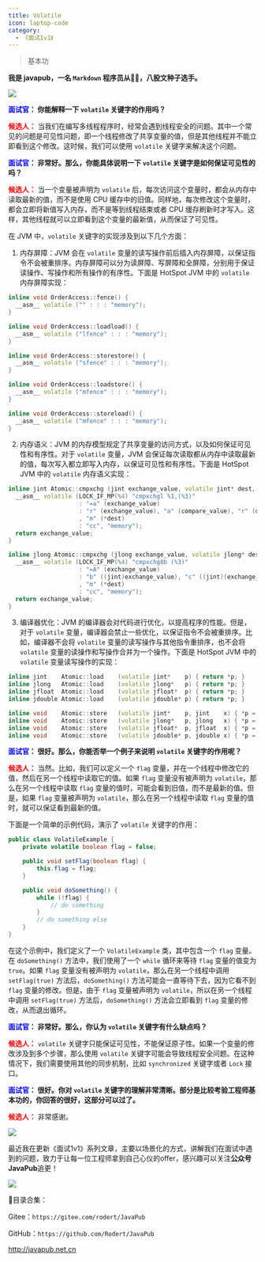```yaml
---
title: Volatile
icon: laptop-code
category:
  - 《面试1v1》
---
```




> 基本功



**我是 javapub，一名 `Markdown` 程序员从👨‍💻，八股文种子选手。**


![](https://ghproxy.com/https://raw.githubusercontent.com/Rodert/javapub_oss/main/other/wechat-volatile.png?raw=true)


**<font color=blue>面试官</font>： 你能解释一下 `volatile` 关键字的作用吗？**

**<font color=red>候选人：</font>** 当我们在编写多线程程序时，经常会遇到线程安全的问题。其中一个常见的问题是可见性问题，即一个线程修改了共享变量的值，但是其他线程并不能立即看到这个修改。这时候，我们可以使用 `volatile` 关键字来解决这个问题。

**<font color=blue>面试官</font>： 非常好。那么，你能具体说明一下 `volatile` 关键字是如何保证可见性的吗？**

**<font color=red>候选人：</font>** 当一个变量被声明为 `volatile` 后，每次访问这个变量时，都会从内存中读取最新的值，而不是使用 CPU 缓存中的旧值。同样地，每次修改这个变量时，都会立即将新值写入内存，而不是等到线程结束或者 CPU 缓存刷新时才写入。这样，其他线程就可以立即看到这个变量的最新值，从而保证了可见性。

在 JVM 中，`volatile` 关键字的实现涉及到以下几个方面：

1. 内存屏障：JVM 会在 `volatile` 变量的读写操作前后插入内存屏障，以保证指令不会被重排序。内存屏障可以分为读屏障、写屏障和全屏障，分别用于保证读操作、写操作和所有操作的有序性。下面是 HotSpot JVM 中的 `volatile` 内存屏障实现：

```c++
inline void OrderAccess::fence() {
  __asm__ volatile ("" : : : "memory");
}

inline void OrderAccess::loadload() {
  __asm__ volatile ("lfence" : : : "memory");
}

inline void OrderAccess::storestore() {
  __asm__ volatile ("sfence" : : : "memory");
}

inline void OrderAccess::loadstore() {
  __asm__ volatile ("mfence" : : : "memory");
}

inline void OrderAccess::storeload() {
  __asm__ volatile ("mfence" : : : "memory");
}
```

2. 内存语义：JVM 的内存模型规定了共享变量的访问方式，以及如何保证可见性和有序性。对于 `volatile` 变量，JVM 会保证每次读取都从内存中读取最新的值，每次写入都立即写入内存，以保证可见性和有序性。下面是 HotSpot JVM 中的 `volatile` 内存语义实现：

```c++
inline jint Atomic::cmpxchg (jint exchange_value, volatile jint* dest, jint compare_value) {
  __asm__ volatile (LOCK_IF_MP(%4) "cmpxchgl %1,(%3)"
                    : "=a" (exchange_value)
                    : "r" (exchange_value), "a" (compare_value), "r" (dest)
                    , "m" (*dest)
                    : "cc", "memory");
  return exchange_value;
}

inline jlong Atomic::cmpxchg (jlong exchange_value, volatile jlong* dest, jlong compare_value) {
  __asm__ volatile (LOCK_IF_MP(%4) "cmpxchg8b (%3)"
                    : "=A" (exchange_value)
                    : "b" ((jint)exchange_value), "c" ((jint)(exchange_value >> 32)), "r" (dest)
                    , "m" (*dest)
                    : "cc", "memory");
  return exchange_value;
}
```

3. 编译器优化：JVM 的编译器会对代码进行优化，以提高程序的性能。但是，对于 `volatile` 变量，编译器会禁止一些优化，以保证指令不会被重排序。比如，编译器不会将 `volatile` 变量的读写操作与其他指令重排序，也不会将 `volatile` 变量的读操作和写操作合并为一个操作。下面是 HotSpot JVM 中的 `volatile` 变量读写操作的实现：

```c++
inline jint    Atomic::load    (volatile jint*    p) { return *p; }
inline jlong   Atomic::load    (volatile jlong*   p) { return *p; }
inline jfloat  Atomic::load    (volatile jfloat*  p) { return *p; }
inline jdouble Atomic::load    (volatile jdouble* p) { return *p; }

inline void    Atomic::store   (volatile jint*    p, jint    x) { *p = x; }
inline void    Atomic::store   (volatile jlong*   p, jlong   x) { *p = x; }
inline void    Atomic::store   (volatile jfloat*  p, jfloat  x) { *p = x; }
inline void    Atomic::store   (volatile jdouble* p, jdouble x) { *p = x; }
```

**<font color=blue>面试官</font>： 很好。那么，你能否举一个例子来说明 `volatile` 关键字的作用呢？**

**<font color=red>候选人：</font>** 当然。比如，我们可以定义一个 `flag` 变量，并在一个线程中修改它的值，然后在另一个线程中读取它的值。如果 `flag` 变量没有被声明为 `volatile`，那么在另一个线程中读取 `flag` 变量的值时，可能会看到旧值，而不是最新的值。但是，如果 `flag` 变量被声明为 `volatile`，那么在另一个线程中读取 `flag` 变量的值时，就可以保证看到最新的值。

下面是一个简单的示例代码，演示了 `volatile` 关键字的作用：

```java
public class VolatileExample {
    private volatile boolean flag = false;

    public void setFlag(boolean flag) {
        this.flag = flag;
    }

    public void doSomething() {
        while (!flag) {
            // do something
        }
        // do something else
    }
}
```

在这个示例中，我们定义了一个 `VolatileExample` 类，其中包含一个 `flag` 变量。在 `doSomething()` 方法中，我们使用了一个 `while` 循环来等待 `flag` 变量的值变为 `true`。如果 `flag` 变量没有被声明为 `volatile`，那么在另一个线程中调用 `setFlag(true)` 方法后，`doSomething()` 方法可能会一直等待下去，因为它看不到 `flag` 变量的修改。但是，由于 `flag` 变量被声明为 `volatile`，所以在另一个线程中调用 `setFlag(true)` 方法后，`doSomething()` 方法会立即看到 `flag` 变量的修改，从而退出循环。

**<font color=blue>面试官</font>： 非常好。那么，你认为 `volatile` 关键字有什么缺点吗？**

**<font color=red>候选人：</font>** `volatile` 关键字只能保证可见性，不能保证原子性。如果一个变量的修改涉及到多个步骤，那么使用 `volatile` 关键字可能会导致线程安全问题。在这种情况下，我们需要使用其他的同步机制，比如 `synchronized` 关键字或者 `Lock` 接口。

**<font color=blue>面试官</font>： 很好。你对 `volatile` 关键字的理解非常清晰。部分是比较考验工程师基本功的，你回答的很好，这部分可以过了。**

**<font color=red>候选人：</font>** 非常感谢。









![](https://ghproxy.com/https://raw.githubusercontent.com/Rodert/javapub_oss/main/other/10.jpg?raw=true)


最近我在更新《面试1v1》系列文章，主要以场景化的方式，讲解我们在面试中遇到的问题，致力于让每一位工程师拿到自己心仪的offer，感兴趣可以关注**公众号JavaPub**追更！


![](https://javapub-common-oss.oss-cn-beijing.aliyuncs.com/javapub/2024%2F06%2F06%2F20240606-225632.png)


🎁目录合集：

Gitee：`https://gitee.com/rodert/JavaPub`

GitHub：`https://github.com/Rodert/JavaPub`


<http://javapub.net.cn>


